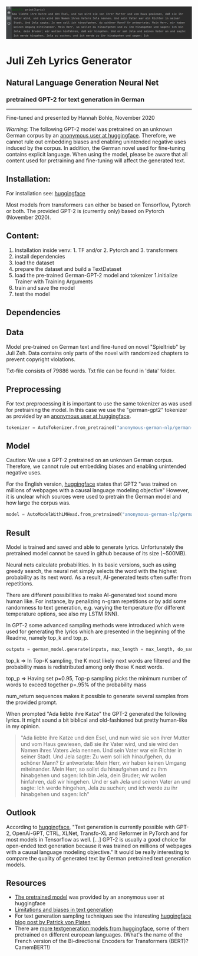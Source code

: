![GPT-2 generated lyric pic](pic/lyric.png)

# Juli Zeh Lyrics Generator
## Natural Language Generation Neural Net
### pretrained GPT-2 for text generation in German
------------
Fine-tuned and presented by Hannah Bohle, November 2020

*Warning*: The following GPT-2 model was pretrained on an unknown German corpus by an [anonymous user at huggingface](https://huggingface.co/anonymous-german-nlp/german-gpt2). Therefore, we cannot rule out embedding biases and enabling unintended negative uses induced by the corpus. In addition, the German novel used for fine-tuning contains explicit language. When using the model, please be aware that all content used for pretraining and fine-tuning will affect the generated text.

## Installation:
For installation see: [huggingface](https://huggingface.co/transformers/installation.html)

Most models from transformers can either be based on  Tensorflow, Pytorch or both. The provided GPT-2 is (currently only) based on Pytorch (November 2020).

## Content: 

1. Installation inside venv: 1. TF and/or 2. Pytorch and 3. transformers
1. install dependencies
1. load the dataset
1. prepare the dataset and build a TextDataset
1. load the pre-trained German-GPT-2 model and tokenizer
1.initialize Trainer with Training Arguments
1. train and save the model
1. test the model

## Dependencies

## Data 
Model pre-trained on German text and fine-tuned on novel "Spieltrieb" by Juli Zeh.  Data contains only parts of the novel with randomized chapters to prevent copyright violations. 

Txt-file consists of 79886 words. Txt file can be found in 'data' folder.

## Preprocessing
For text preprocessing it is important to use the same tokenizer as was used for pretraining the model. In this case we use the "german-gpt2" tokenizer as provided by an [anonymous user at huggingface](https://huggingface.co/anonymous-german-nlp/german-gpt2).

```python
tokenizer = AutoTokenizer.from_pretrained("anonymous-german-nlp/german-gpt2")
```
## Model
Caution: We use a GPT-2 pretrained on an unknown German corpus. Therefore, we cannot rule out embedding biases and enabling unintended negative uses.

For the English version, [huggingface](https://huggingface.co/transformers/v3.3.1/task_summary.html) states that GPT2 "was trained on millions of webpages with a causal language modeling objective" However, it is unclear which sources were used to pretrain the German model and how large the corpus was. 
 
```python
model = AutoModelWithLMHead.from_pretrained("anonymous-german-nlp/german-gpt2")
```

## Result
Model is trained and saved and able to generate lyrics. 
Unfortunately the pretrained model cannot be saved in github because of its size (~500MB).

Neural nets calculate probabilities. In its basic versions, such as using greedy search, the neural net simply selects the word with the highest probability as its next word. As a result, AI-generated texts often suffer from repetitions.

There are different possibilities to make AI-generated text sound more human like. For instance, by penalizing n-gram repetitions or by add some randomness to text generation, e.g. varying the temperature (for different temperature options, see also my LSTM RNN). 

In GPT-2 some  advanced sampling methods were introduced which were used for generating the lyrics which are presented in the beginning of the Readme, namely top_k and top_p.

```python
outputs = german_model.generate(inputs, max_length = max_length, do_sample=True, top_p=0.95, top_k=50,num_return_sequences=2)

```
top_k => In Top-K sampling, the K most likely next words are filtered and the probability mass is redistributed among only those K next words.

top_p => Having set p=0.95, Top-p sampling picks the minimum number of words to exceed together p=.95% of the probability mass

num_return sequences makes it possible to generate several samples from the provided prompt. 

When prompted "Ada liebte ihre Katze" the GPT-2 generated the following lyrics. It might sound a bit biblical and old-fashioned but pretty human-like in my opinion.
 
 > "Ada liebte ihre Katze und den Esel, und nun wird sie von ihrer Mutter und vom Haus gewiesen, daß sie ihr Vater wird, und sie wird den Namen ihres Vaters Jela nennen. Und sein Vater war ein Richter in seiner Stadt. Und Jela sagte: Zu wem soll ich hinaufgehen, du schöner Mann? Er antwortete: Mein Herr, wir haben keinen Umgang miteinander. Mein Herr, so sollst du hinaufgehen und zu ihm hinabgehen und sagen: Ich bin Jela, dein Bruder; wir wollen hinfahren, daß wir hingehen. Und er sah Jela und seinen Vater an und sagte: Ich werde hingehen, Jela zu suchen; und ich werde zu ihr hinabgehen und sagen: Ich"

 



## Outlook 
According to [huggingface](https://huggingface.co/transformers/v3.3.1/task_summary.html), "Text generation is currently possible with GPT-2, OpenAi-GPT, CTRL, XLNet, Transfo-XL and Reformer in PyTorch and for most models in Tensorflow as well. [...] GPT-2 is usually a good choice for open-ended text generation because it was trained on millions of webpages with a causal language modeling objective." 
It would be really interesting to compare the quality of generated text by German pretrained text generation models. 

## Resources
+ [The pretrained model](https://huggingface.co/anonymous-german-nlp/german-gpt2) was provided by an anonymous user at huggingface
+ [Limitations and biases in text generation](https://huggingface.co/gpt2#limitations-and-bias) 
+ For text generation sampling techniques see the interesting [huggingface blog post by Patrick von Platen](https://huggingface.co/blog/how-to-generate)
+ There are [more textgeneration models from huggingface](https://huggingface.co/transformers/v3.3.1/task_summary.html), some of them pretrained on different european languages. (What's the name of the French version of the Bi-directional Encoders for Transformers (BERT)? CamemBERT!)
